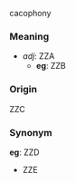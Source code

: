cacophony
### Meaning
+ _adj_: ZZA
	+ __eg__: ZZB

### Origin

ZZC

### Synonym

__eg__: ZZD

+ ZZE


